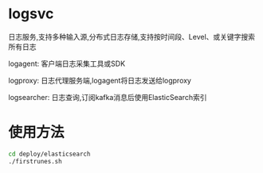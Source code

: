# logsvc
日志服务,支持多种输入源,分布式日志存储,支持按时间段、Level、或关键字搜索所有日志

logagent: 客户端日志采集工具或SDK

logproxy: 日志代理服务端,logagent将日志发送给logproxy

logsearcher: 日志查询,订阅kafka消息后使用ElasticSearch索引

# 使用方法
```bash
cd deploy/elasticsearch
./firstrunes.sh
```
